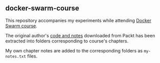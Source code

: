 ## docker-swarm-course

This repository accompanies my experiments while attending [Docker Swarm course](https://www.safaribooksonline.com/library/view/docker-swarm/9781788398251/). 

The original author's [code and notes](https://github.com/excelsiorsoft/docker-swarm-course/blob/master/V08278_Code.zip) downloaded from Packt has been extracted into folders corresponding to course's chapters.

My own chapter notes are added to the corresponding folders as `my-notes.txt` files.


